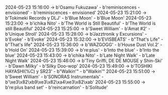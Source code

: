 2024-05-23 15:16:00 -> b'Osamu Fukuzawa' - b'reminiscences - envisioned' - b'reminiscences - envisioned'
2024-05-23 15:21:00 -> b'Tokimeki Records y DLJ' - b'Blue Moon' - b'Blue Moon'
2024-05-23 15:23:00 -> b'ichika Nito' - b'The World is Still Beautiful' - b'The World is still Beautiful'
2024-05-23 15:25:00 -> b'Sweet William' - b'Amat #2' - b'Unique Stroll'
2024-05-23 15:28:00 -> b'Jazztronik y Excursions' - b'Evoke' - b'Evoke'
2024-05-23 15:32:00 -> b'EVISBEATS' - b"That's Life" - b"That's life"
2024-05-23 15:36:00 -> b'WAZGOGG' - b'House Dust Vol.2' - b'Hold On'
2024-05-23 15:39:00 -> b're:plus' - b'Into the blue' - b'Into the blue'
2024-05-23 15:43:00 -> b'ichika Nito' - b'Late Night Walk' - b'Late Night Walk'
2024-05-23 15:46:00 -> b'Tiny Griffi, DE DE MOUSE y Shin-Ski' - b'Dawn Milky' - b'Silky Doo-wop'
2024-05-23 15:49:00 -> b'TOSHIKI HAYASHI(%C) y SR23' - b"Walkin'" - b"Walkin'"
2024-05-23 15:51:00 -> b'Sweet William' - b'SONORAS Instrumentals' - b'\xe3\x82\xb9\xe3\x82\xa4\xe3\x82\xab'
2024-05-23 15:55:00 -> b're:plus band set' - b'reincarnation' - b'Solitude'
